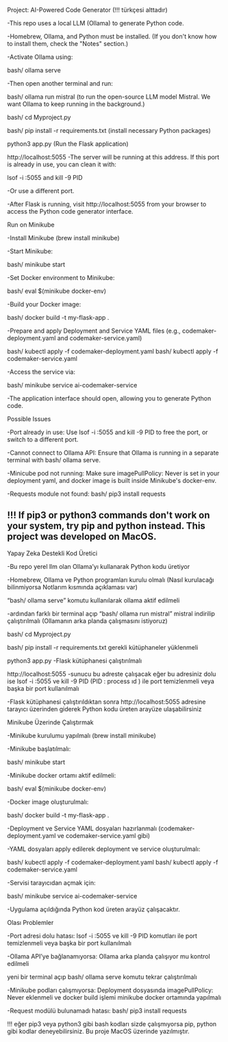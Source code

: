 Project: AI-Powered Code Generator (!!! türkçesi alttadır)

-This repo uses a local LLM (Ollama) to generate Python code.

-Homebrew, Ollama, and Python must be installed.
(If you don't know how to install them, check the "Notes" section.)

-Activate Ollama using:

bash/ ollama serve

-Then open another terminal and run:

bash/ ollama run mistral
(to run the open-source LLM model Mistral. We want Ollama to keep running in the background.)

bash/ cd Myproject.py

bash/ pip install -r requirements.txt
(install necessary Python packages)

python3 app.py
(Run the Flask application)

http://localhost:5055
-The server will be running at this address.
If this port is already in use, you can clean it with:

lsof -i :5055 and kill -9 PID

-Or use a different port.

-After Flask is running, visit http://localhost:5055 from your browser to access the Python code generator interface.

Run on Minikube

-Install Minikube (brew install minikube)

-Start Minikube:

bash/ minikube start

-Set Docker environment to Minikube:

bash/ eval $(minikube docker-env)

-Build your Docker image:

bash/ docker build -t my-flask-app .

-Prepare and apply Deployment and Service YAML files
(e.g., codemaker-deployment.yaml and codemaker-service.yaml)

bash/ kubectl apply -f codemaker-deployment.yaml
bash/ kubectl apply -f codemaker-service.yaml

-Access the service via:

bash/ minikube service ai-codemaker-service

-The application interface should open, allowing you to generate Python code.

Possible Issues

-Port already in use:
Use lsof -i :5055 and kill -9 PID to free the port, or switch to a different port.

-Cannot connect to Ollama API:
Ensure that Ollama is running in a separate terminal with bash/ ollama serve.

-Minicube pod not running:
Make sure imagePullPolicy: Never is set in your deployment yaml, and docker image is built inside Minikube's docker-env.

-Requests module not found:
bash/ pip3 install requests

!!! If pip3 or python3 commands don't work on your system, try pip and python instead.
This project was developed on MacOS.
-----------------------------------------------------------------------------------------------------------------

Yapay Zeka Destekli Kod Üretici

-Bu repo yerel llm olan Ollama’yı kullanarak Python kodu üretiyor

-Homebrew, Ollama ve Python programları kurulu olmalı
(Nasıl kurulacağı bilinmiyorsa Notlarım kısmında açıklaması var)

“bash/ ollama serve” komutu kullanılarak ollama aktif edilmeli

-ardından farklı bir terminal açıp “bash/ ollama run mistral” mistral indirilip çalıştırılmalı
(Ollamanın arka planda çalışmasını istiyoruz)

bash/ cd Myproject.py

bash/ pip install -r requirements.txt
gerekli kütüphaneler yüklenmeli

python3 app.py
-Flask kütüphanesi çalıştırılmalı

http://localhost:5055
-sunucu bu adreste çalışacak eğer bu adresiniz dolu ise
lsof -i :5055 ve kill -9 PID (PID : process ıd ) ile port temizlenmeli veya başka bir port kullanılmalı

-Flask kütüphanesi çalıştırıldıktan sonra http://localhost:5055 adresine tarayıcı üzerinden giderek Python kodu üreten arayüze ulaşabilirsiniz

Minikube Üzerinde Çalıştırmak

-Minikube kurulumu yapılmalı (brew install minikube)

-Minikube başlatılmalı:

bash/ minikube start

-Minikube docker ortamı aktif edilmeli:

bash/ eval $(minikube docker-env)

-Docker image oluşturulmalı:

bash/ docker build -t my-flask-app .

-Deployment ve Service YAML dosyaları hazırlanmalı
(codemaker-deployment.yaml ve codemaker-service.yaml gibi)

-YAML dosyaları apply edilerek deployment ve service oluşturulmalı:

bash/ kubectl apply -f codemaker-deployment.yaml
bash/ kubectl apply -f codemaker-service.yaml

-Servisi tarayıcıdan açmak için:

bash/ minikube service ai-codemaker-service

-Uygulama açıldığında Python kod üreten arayüz çalışacaktır.

Olası Problemler

-Port adresi dolu hatası:
lsof -i :5055 ve kill -9 PID komutları ile port temizlenmeli veya başka bir port kullanılmalı

-Ollama API’ye bağlanamıyorsa:
Ollama arka planda çalışıyor mu kontrol edilmeli

yeni bir terminal açıp bash/ ollama serve komutu tekrar çalıştırılmalı

-Minikube podları çalışmıyorsa:
Deployment dosyasında imagePullPolicy: Never eklenmeli
ve docker build işlemi minikube docker ortamında yapılmalı

-Request modülü bulunamadı hatası:
bash/ pip3 install requests

!!! eğer pip3 veya python3 gibi bash kodları sizde çalışmıyorsa pip, python gibi kodlar deneyebilirsiniz.
Bu proje MacOS üzerinde yazılmıştır.


